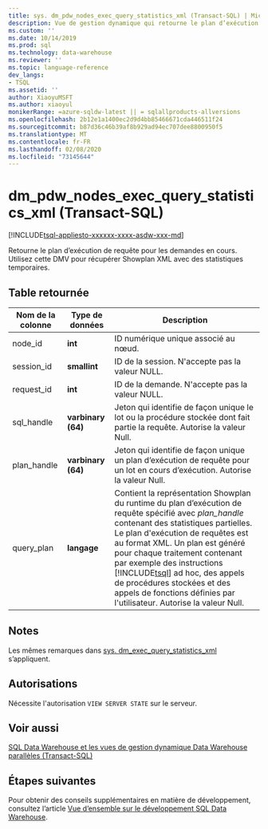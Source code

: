```yaml
---
title: sys. dm_pdw_nodes_exec_query_statistics_xml (Transact-SQL) | Microsoft Docs
description: Vue de gestion dynamique qui retourne le plan d’exécution de requête pour les demandes en cours de vol. Utilisez cette DMV pour récupérer Showplan XML avec des statistiques temporaires.
ms.custom: ''
ms.date: 10/14/2019
ms.prod: sql
ms.technology: data-warehouse
ms.reviewer: ''
ms.topic: language-reference
dev_langs:
- TSQL
ms.assetid: ''
author: XiaoyuMSFT
ms.author: xiaoyul
monikerRange: =azure-sqldw-latest || = sqlallproducts-allversions
ms.openlocfilehash: 2b12e1a1400ec2d9d4bb85466671cda446511f24
ms.sourcegitcommit: b87d36c46b39af8b929ad94ec707dee8800950f5
ms.translationtype: MT
ms.contentlocale: fr-FR
ms.lasthandoff: 02/08/2020
ms.locfileid: "73145644"
---
```

# <a name="dm_pdw_nodes_exec_query_statistics_xml-transact-sql"></a>dm_pdw_nodes_exec_query_statistics_xml (Transact-SQL)
[!INCLUDE[tsql-appliesto-xxxxxx-xxxx-asdw-xxx-md](../../includes/tsql-appliesto-xxxxxx-xxxx-asdw-xxx-md.md)]

Retourne le plan d’exécution de requête pour les demandes en cours. Utilisez cette DMV pour récupérer Showplan XML avec des statistiques temporaires.

## <a name="table-returned"></a>Table retournée

|Nom de la colonne|Type de données|Description|  
|-----------------|---------------|-----------------|
|node_id|**int**|ID numérique unique associé au nœud.|
|session_id|**smallint**|ID de la session. N'accepte pas la valeur NULL.|
|request_id|**int**|ID de la demande. N'accepte pas la valeur NULL.|
|sql_handle|**varbinary (64)**|Jeton qui identifie de façon unique le lot ou la procédure stockée dont fait partie la requête. Autorise la valeur Null.|
|plan_handle|**varbinary (64)**|Jeton qui identifie de façon unique un plan d’exécution de requête pour un lot en cours d’exécution. Autorise la valeur Null.|
|query_plan|**langage**|Contient la représentation Showplan du runtime du plan d’exécution de requête spécifié avec *plan_handle* contenant des statistiques partielles. Le plan d'exécution de requêtes est au format XML. Un plan est généré pour chaque traitement contenant par exemple des instructions [!INCLUDE[tsql](../../includes/tsql-md.md)] ad hoc, des appels de procédures stockées et des appels de fonctions définies par l'utilisateur. Autorise la valeur Null.|

## <a name="remarks"></a>Notes
Les mêmes remarques dans [sys. dm_exec_query_statistics_xml](https://docs.microsoft.com/sql/relational-databases/system-dynamic-management-views/sys-dm-exec-query-statistics-xml-transact-sql?view=sql-server-ver15) s’appliquent.   

## <a name="permissions"></a>Autorisations  
 Nécessite l'autorisation `VIEW SERVER STATE` sur le serveur.  

## <a name="see-also"></a>Voir aussi  
 [SQL Data Warehouse et les vues de gestion dynamique Data Warehouse parallèles &#40;Transact-SQL&#41;](../../relational-databases/system-dynamic-management-views/sql-and-parallel-data-warehouse-dynamic-management-views.md)  

 ## <a name="next-steps"></a>Étapes suivantes
 Pour obtenir des conseils supplémentaires en matière de développement, consultez l’article [Vue d’ensemble sur le développement SQL Data Warehouse](https://docs.microsoft.com/azure/sql-data-warehouse/sql-data-warehouse-overview-develop).

